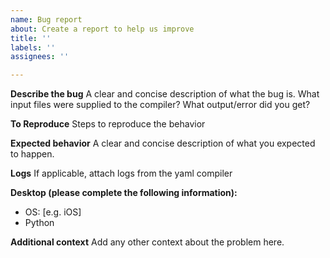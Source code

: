 ```yaml
---
name: Bug report
about: Create a report to help us improve
title: ''
labels: ''
assignees: ''

---
```


**Describe the bug**
A clear and concise description of what the bug is.
What input files were supplied to the compiler?
What output/error did you get?

**To Reproduce**
Steps to reproduce the behavior

**Expected behavior**
A clear and concise description of what you expected to happen.

**Logs**
If applicable, attach logs from the yaml compiler

**Desktop (please complete the following information):**
 - OS: [e.g. iOS]
 - Python


**Additional context**
Add any other context about the problem here.
